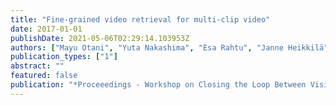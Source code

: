 ```yaml
---
title: "Fine-grained video retrieval for multi-clip video"
date: 2017-01-01
publishDate: 2021-05-06T02:29:14.103953Z
authors: ["Mayu Otani", "Yuta Nakashima", "Esa Rahtu", "Janne Heikkilä"]
publication_types: ["1"]
abstract: ""
featured: false
publication: "*Proceeedings - Workshop on Closing the Loop Between Vision and Language at ICCV*"
---
```


